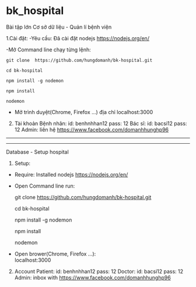 # bk_hospital

Bài tập lớn Cơ sở dữ liệu - Quản lí bệnh viện

1.Cài đặt: 
-Yêu cầu: Đã cài đặt nodejs https://nodejs.org/en/

-Mở Command line chạy từng lệnh:

	git clone  https://github.com/hungdomanh/bk-hospital.git

	cd bk-hospital

	npm install -g nodemon

	npm install

	nodemon
- Mở trình duyệt(Chrome, Firefox ...) địa chỉ
	localhost:3000

2. Tài khoản 
	Bệnh nhân: 
		id: benhnhhan12
		pass: 12
	Bác sĩ: 
		id: bacsi12
		pass: 12
	Admin: 
		liên hệ https://www.facebook.com/domanhhunghp96

----------------------------------------------------------------------
----------------------------------------------------------------------

Database - Setup hospital 

1. Setup: 
- Require: Installed nodejs https://nodejs.org/en/

- Open Command line run:

	git clone  https://github.com/hungdomanh/bk-hospital.git

	cd bk-hospital

	npm install -g nodemon

	npm install

	nodemon

- Open brower(Chrome, Firefox ...):  
	localhost:3000

2. Account 
	Patient: 
		id: benhnhhan12
		pass: 12
	Doctor: 
		id: bacsi12
		pass: 12
	Admin: 
		inbox with https://www.facebook.com/domanhhunghp96
